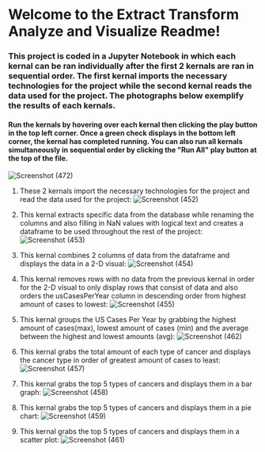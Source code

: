 # Welcome to the Extract Transform Analyze and Visualize Readme!

### This project is coded in a Jupyter Notebook in which each kernal can be ran individually after the first 2 kernals are ran in sequential order. The first kernal imports the necessary technologies for the project while the second kernal reads the data used for the project. The photographs below exemplify the results of each kernals.

#### Run the kernals by hovering over each kernal then clicking the play button in the top left corner. Once a green check displays in the bottom left corner, the kernal has completed running. You can also run all kernals simultaneously in sequential order by clicking the "Run All" play button at the top of the file.
![Screenshot (472)](https://user-images.githubusercontent.com/79879124/236651905-8bb13b5d-c1e5-4964-877e-99faee3cadc0.png)

1. These 2 kernals import the necessary technologies for the project and read the data used for the project:
![Screenshot (452)](https://user-images.githubusercontent.com/79879124/236651062-f5783c7f-39c8-43c4-a5c3-208e8dde1251.png)

2. This kernal extracts specific data from the database while renaming the columns and also filling in NaN values with logical text and creates a dataframe to be used throughout the rest of the project:
![Screenshot (453)](https://user-images.githubusercontent.com/79879124/236651076-3b780596-75bd-4220-9cf7-e68a625e9446.png)

3. This kernal combines 2 columns of data from the dataframe and displays the data in a 2-D visual:
![Screenshot (454)](https://user-images.githubusercontent.com/79879124/236651078-648f42be-3f06-4838-ae22-615be1aefcda.png)

4. This kernal removes rows with no data from the previous kernal in order for the 2-D visual to only display rows that consist of data and also orders the usCasesPerYear column in descending order from highest amount of cases to lowest:
![Screenshot (455)](https://user-images.githubusercontent.com/79879124/236651081-40ae6fc4-77f6-4049-b5bd-2c29630ff7e2.png)

5. This kernal groups the US Cases Per Year by grabbing the highest amount of cases(max), lowest amount of cases (min) and the average between the highest and lowest amounts (avg):
![Screenshot (462)](https://user-images.githubusercontent.com/79879124/236651122-7e43afa6-db80-47bf-8759-472e16a94162.png)

6. This kernal grabs the total amount of each type of cancer and displays the cancer type in order of greatest amount of cases to least:
![Screenshot (457)](https://user-images.githubusercontent.com/79879124/236651135-488dbc82-65dd-46a7-b9d4-687ee37e24ff.png)

7. This kernal grabs the top 5 types of cancers and displays them in a bar graph:
![Screenshot (458)](https://user-images.githubusercontent.com/79879124/236651143-e23b6670-3dcb-4c5d-83ae-f364da9d3d54.png)

8. This kernal grabs the top 5 types of cancers and displays them in a pie chart:
![Screenshot (459)](https://user-images.githubusercontent.com/79879124/236651146-e1389d0b-be22-4905-b2ce-ad1b6dd99758.png)

9. This kernal grabs the top 5 types of cancers and displays them in a scatter plot:
![Screenshot (461)](https://user-images.githubusercontent.com/79879124/236651150-47ff0c5e-73e2-449b-be78-f79cbe66bc34.png)
